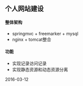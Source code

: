 ## 个人网站建设

#### 整体架构
* springmvc + freemarker + mysql
* nginx + tomcat整合

#### 功能
* 实现记录访问记录
* 实现静态资源和动态资源分离

2016-03-12